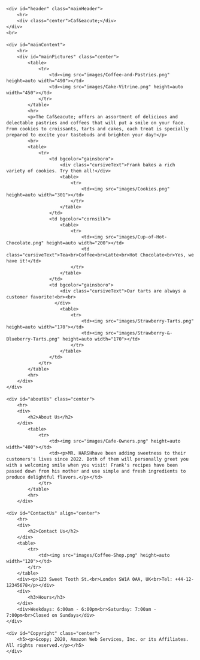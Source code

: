 
<!DOCTYPE html>
<html>
<head>
	<meta charset="ISO-8859-1">
	<title>Welcome to the Caf&eacute;!</title>
	<link rel="stylesheet" href="css/styles.css">
</head>

<body class="bodyStyle">

	<div id="header" class="mainHeader">
		<hr>
		<div class="center">Caf&eacute;</div>
	</div>
	<br>

	<div id="mainContent">
		<hr>
		<div id="mainPictures" class="center">
			<table>
				<tr>
					<td><img src="images/Coffee-and-Pastries.png" height=auto width="490"></td>
					<td><img src="images/Cake-Vitrine.png" height=auto width="450"></td>
				</tr>
			</table>
			<hr>
			<p>The Caf&eacute; offers an assortment of delicious and delectable pastries and coffees that will put a smile on your face. From cookies to croissants, tarts and cakes, each treat is specially prepared to excite your tastebuds and brighten your day!</p>
			<br>
			<table>
				<tr>
					<td bgcolor="gainsboro">
						<div class="cursiveText">Frank bakes a rich variety of cookies. Try them all!</div>
						<table>
							<tr>
								<td><img src="images/Cookies.png" height=auto width="301"></td>
							</tr>
						</table>
					</td>
					<td bgcolor="cornsilk">
						<table>
							<tr>
								<td><img src="images/Cup-of-Hot-Chocolate.png" height=auto width="200"></td>
								<td class="cursiveText">Tea<br>Coffee<br>Latte<br>Hot Chocolate<br>Yes, we have it!</td>
							</tr>
						</table>
					</td>
					<td bgcolor="gainsboro">
						<div class="cursiveText">Our tarts are always a customer favorite!<br><br>
					  </div>
						<table>
							<tr>
								<td><img src="images/Strawberry-Tarts.png" height=auto width="170"></td>
								<td><img src="images/Strawberry-&-Blueberry-Tarts.png" height=auto width="170"></td>
							</tr>
						</table>
					</td>
				</tr>
			</table>
			<hr>
		</div>
	</div>

	<div id="aboutUs" class="center">
		<hr>
		<div>
			<h2>About Us</h2>
		</div>
			<table>
				<tr>
					<td><img src="images/Cafe-Owners.png" height=auto width="400"></td>
					<td><p>MR. HARSHhave been adding sweetness to their customers's lives since 2022. Both of them will personally greet you with a welcoming smile when you visit! Frank's recipes have been passed down from his mother and use simple and fresh ingredients to produce delightful flavors.</p></td>
				</tr>
			</table>
			<hr>
		</div>

	<div id="ContactUs" align="center">
		<hr>
		<div>
			<h2>Contact Us</h2>
		</div>
		<table>
			<tr>
				<td><img src="images/Coffee-Shop.png" height=auto width="120"></td>
			</tr>
		</table>
		<div><p>123 Sweet Tooth St.<br>London SW1A 0AA, UK<br>Tel: +44-12-12345678</p></div>
		<div>
			<h3>Hours</h3>
		</div>
		<div>Weekdays: 6:00am - 6:00pm<br>Saturday: 7:00am - 7:00pm<br>Closed on Sundays</div>
	</div>

	<div id="Copyright" class="center">
		<h5><p>&copy; 2020, Amazon Web Services, Inc. or its Affiliates. All rights reserved.</p></h5>
	</div>
</body>
</html>
